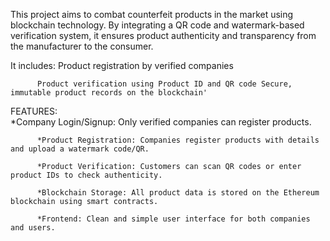This project aims to combat counterfeit products in the market using blockchain technology. By integrating a QR code and watermark-based verification system, it ensures product authenticity and transparency from the manufacturer to the consumer.

It includes:
          Product registration by verified companies
          
          Product verification using Product ID and QR code Secure, immutable product records on the blockchain'
          
FEATURES:        
          *Company Login/Signup: Only verified companies can register products.
         
          *Product Registration: Companies register products with details and upload a watermark code/QR.
          
          *Product Verification: Customers can scan QR codes or enter product IDs to check authenticity.
          
          *Blockchain Storage: All product data is stored on the Ethereum blockchain using smart contracts.
          
          *Frontend: Clean and simple user interface for both companies and users.
